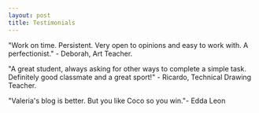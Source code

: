 ```yaml
---
layout: post
title: Testimonials
---
```

"Work on time. Persistent. Very open to opinions and easy to work with. A perfectionist." - Deborah, Art Teacher.

"A great student, always asking for other ways to complete a simple task. Definitely good classmate and a great sport!" - Ricardo, Technical Drawing Teacher.

"Valeria's blog is better. But you like Coco so you win."- Edda Leon
